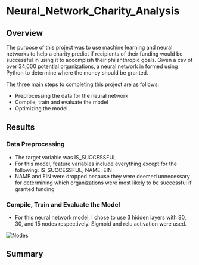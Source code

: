 # Neural_Network_Charity_Analysis

## Overview

The purpose of this project was to use machine learning and neural networks to help a charity predict if recipients of their funding would be successful in using it to accomplish their philanthropic goals. Given a csv of over 34,000 potential organizations, a neural network in formed using Python to determine where the money should be granted. 

The three main steps to completing this project are as follows: 

- Preprocessing the data for the neural network
- Compile, train and evaluate the model
- Optimizing the model

## Results

### Data Preprocessing 

- The target variable was IS_SUCCESSFUL 
- For this model, feature variables include everything except for the following: IS_SUCCESSFUL, NAME, EIN
- NAME and EIN were dropped because they were deemed unnecessary for determining which organizations were most likely to be successful if granted funding

### Compile, Train and Evaluate the Model

- For this neural network model, I chose to use 3 hidden layers with 80, 30, and 15 nodes respectively. Sigmoid and relu activation were used. 

![Nodes]('Resources/Nodes.png')

## Summary

